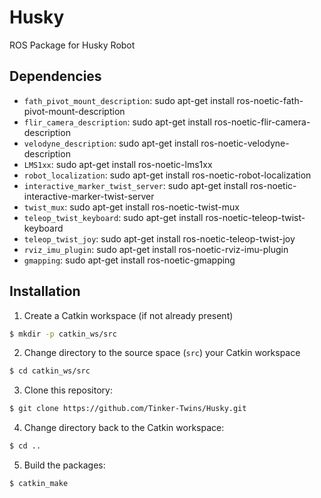 # Husky
ROS Package for Husky Robot

## Dependencies

 - `fath_pivot_mount_description`: sudo apt-get install ros-noetic-fath-pivot-mount-description
 - `flir_camera_description`: sudo apt-get install ros-noetic-flir-camera-description
 - `velodyne_description`: sudo apt-get install ros-noetic-velodyne-description
 - `LMS1xx`: sudo apt-get install ros-noetic-lms1xx
 - `robot_localization`: sudo apt-get install ros-noetic-robot-localization
 - `interactive_marker_twist_server`: sudo apt-get install ros-noetic-interactive-marker-twist-server
 - `twist_mux`: sudo apt-get install ros-noetic-twist-mux
 - `teleop_twist_keyboard`: sudo apt-get install ros-noetic-teleop-twist-keyboard
 - `teleop_twist_joy`: sudo apt-get install ros-noetic-teleop-twist-joy
 - `rviz_imu_plugin`: sudo apt-get install ros-noetic-rviz-imu-plugin
 - `gmapping`: sudo apt-get install ros-noetic-gmapping

## Installation

1. Create a Catkin workspace (if not already present)
  ```bash
  $ mkdir -p catkin_ws/src
  ```
2. Change directory to the source space (`src`) your Catkin workspace
  ```bash
  $ cd catkin_ws/src
  ```
3. Clone this repository:
  ```bash
  $ git clone https://github.com/Tinker-Twins/Husky.git
  ```
4. Change directory back to the Catkin workspace:
  ```bash
  $ cd ..
  ```
5. Build the packages:
  ```bash
  $ catkin_make
  ```

